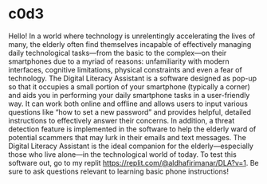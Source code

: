 # c0d3
Hello! 
In a world where technology is unrelentingly accelerating the lives of many, the elderly often find themselves incapable of effectively managing daily technological tasks—from the basic to the complex—on their smartphones due to a myriad of reasons: unfamiliarity with modern interfaces, cognitive limitations, physical constraints and even a fear of technology. The Digital Literacy Assistant is a software designed as pop-up so that it occupies a small portion of your smartphone (typically a corner) and aids you in performing your daily smartphone tasks in a user-friendly way. It can work both online and offline and allows users to input various questions like “how to set a new password” and provides helpful, detailed instructions to effectively answer their concerns. In addition, a threat detection feature is implemented in the software to help the elderly ward of potential scammers that may lurk in their emails and text messages. The Digital Literacy Assistant is the ideal companion for the elderly—especially those who live alone—in the technological world of today. 
To test this software out, go to my replit https://replit.com/@aldhafirimanar/DLA?v=1. Be sure to ask questions relevant to learning basic phone instructions!
